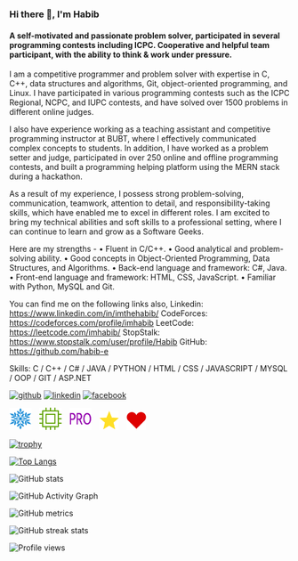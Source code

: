 ### Hi there 👋, I'm Habib
#### A self-motivated and passionate problem solver, participated in several programming contests including ICPC. Cooperative and helpful team participant, with the ability to think & work under pressure.

I am a competitive programmer and problem solver with expertise in C, C++, data structures and algorithms, Git, object-oriented programming, and Linux. I have participated in various programming contests such as the ICPC Regional, NCPC, and IUPC contests, and have solved over 1500 problems in different online judges.

I also have experience working as a teaching assistant and competitive programming instructor at BUBT, where I effectively communicated complex concepts to students. In addition, I have worked as a problem setter and judge, participated in over 250 online and offline programming contests, and built a programming helping platform using the MERN stack during a hackathon.

As a result of my experience, I possess strong problem-solving, communication, teamwork, attention to detail, and responsibility-taking skills, which have enabled me to excel in different roles. I am excited to bring my technical abilities and soft skills to a professional setting, where I can continue to learn and grow as a  Software Geeks.

Here are my strengths -
• Fluent in C/C++.
• Good analytical and problem-solving ability.
• Good concepts in Object-Oriented Programming, Data Structures, and Algorithms.
• Back-end language and framework: C#, Java.
• Front-end language and framework: HTML, CSS, JavaScript.
• Familiar with Python, MySQL and Git.

You can find me on the following links also,
Linkedin: https://www.linkedin.com/in/imthehabib/
CodeForces: https://codeforces.com/profile/imhabib
LeetCode: https://leetcode.com/imhabib/
StopStalk: https://www.stopstalk.com/user/profile/Habib
GitHub: https://github.com/habib-e

Skills: C / C++ / C# / JAVA / PYTHON / HTML / CSS / JAVASCRIPT / MYSQL / OOP / GIT / ASP.NET

[<img src='https://cdn.jsdelivr.net/npm/simple-icons@3.0.1/icons/github.svg' alt='github' height='40'>](https://github.com/habib-e)  [<img src='https://cdn.jsdelivr.net/npm/simple-icons@3.0.1/icons/linkedin.svg' alt='linkedin' height='40'>](https://www.linkedin.com/in/https://www.linkedin.com/in/imthehabib//)  [<img src='https://cdn.jsdelivr.net/npm/simple-icons@3.0.1/icons/facebook.svg' alt='facebook' height='40'>](https://www.facebook.com/https://www.facebook.com/imthehabib/)  

<a href='https://archiveprogram.github.com/'><img src='https://raw.githubusercontent.com/acervenky/animated-github-badges/master/assets/acbadge.gif' width='40' height='40'></a> <a href='https://docs.github.com/en/developers'><img src='https://raw.githubusercontent.com/acervenky/animated-github-badges/master/assets/devbadge.gif' width='40' height='40'></a> <a href='https://github.com/pricing'><img src='https://raw.githubusercontent.com/acervenky/animated-github-badges/master/assets/pro.gif' width='40' height='40'></a> <a href='https://stars.github.com/'><img src='https://raw.githubusercontent.com/acervenky/animated-github-badges/master/assets/starbadge.gif' width='35' height='35'></a> <a href='https://docs.github.com/en/github/supporting-the-open-source-community-with-github-sponsors'><img src='https://raw.githubusercontent.com/acervenky/animated-github-badges/master/assets/sponsorbadge.gif' width='35' height='35'></a> 

[![trophy](https://github-profile-trophy.vercel.app/?username=habib-e)](https://github.com/ryo-ma/github-profile-trophy)

[![Top Langs](https://github-readme-stats.vercel.app/api/top-langs/?username=habib-e)](https://github.com/anuraghazra/github-readme-stats)

![GitHub stats](https://github-readme-stats.vercel.app/api?username=habib-e&show_icons=true&count_private=true)  

![GitHub Activity Graph](https://activity-graph.herokuapp.com/graph?username=habib-e)  

![GitHub metrics](https://metrics.lecoq.io/habib-e)  

![GitHub streak stats](https://github-readme-streak-stats.herokuapp.com/?user=habib-e)  

![Profile views](https://gpvc.arturio.dev/habib-e)  
